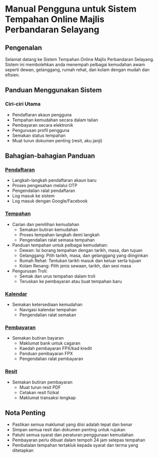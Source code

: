 # Manual Pengguna untuk Sistem Tempahan Online Majlis Perbandaran Selayang

## Pengenalan

Selamat datang ke Sistem Tempahan Online Majlis Perbandaran Selayang. Sistem ini membolehkan anda menempah pelbagai kemudahan awam seperti dewan, gelanggang, rumah rehat, dan kolam dengan mudah dan efisien.

## Panduan Menggunakan Sistem

### Ciri-ciri Utama

- Pendaftaran akaun pengguna
- Tempahan kemudahan secara dalam talian
- Pembayaran secara elektronik
- Pengurusan profil pengguna
- Semakan status tempahan
- Muat turun dokumen penting (resit, aku janji)

## Bahagian-bahagian Panduan

### [Pendaftaran](./pendaftaran)

- Langkah-langkah pendaftaran akaun baru
- Proses pengesahan melalui OTP
- Pengendalian ralat pendaftaran
- Log masuk ke sistem
- Log masuk dengan Google/Facebook

### [Tempahan](./tempahan)

- Carian dan pemilihan kemudahan
  - Semakan butiran kemudahan
  - Proses tempahan langkah demi langkah
  - Pengendalian ralat semasa tempahan
- Panduan tempahan untuk pelbagai kemudahan:
  - Dewan: Isi borang tempahan dengan tarikh, masa, dan tujuan
  - Gelanggang: Pilih tarikh, masa, dan gelanggang yang diinginkan
  - Rumah Rehat: Tentukan tarikh masuk dan keluar serta tujuan
  - Kolam Renang: Pilih jenis sewaan, tarikh, dan sesi masa
- Pengurusan Troli:
  - Semak dan urus tempahan dalam troli
  - Teruskan ke pembayaran atau buat tempahan baru

### [Kalendar](./kalendar)

- Semakan ketersediaan kemudahan
  - Navigasi kalendar tempahan
  - Pengendalian ralat semakan

### [Pembayaran](./pembayaran)

- Semakan butiran bayaran
  - Maklumat bank untuk cagaran
  - Kaedah pembayaran FPX/kad kredit
  - Panduan pembayaran FPX
  - Pengendalian ralat pembayaran

### [Resit](./resit)

- Semakan butiran pembayaran
  - Muat turun resit PDF
  - Cetakan resit fizikal
  - Maklumat transaksi lengkap

## Nota Penting

- Pastikan semua maklumat yang diisi adalah tepat dan benar
- Simpan semua resit dan dokumen penting untuk rujukan
- Patuhi semua syarat dan peraturan penggunaan kemudahan
- Pembayaran perlu dibuat dalam tempoh 24 jam selepas tempahan
- Pembatalan tempahan tertakluk kepada syarat dan terma yang ditetapkan
